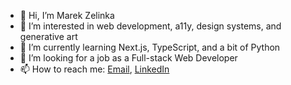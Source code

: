 - 👋 Hi, I’m Marek Zelinka
- 👀 I’m interested in web development, a11y, design systems, and generative art
- 🌱 I’m currently learning Next.js, TypeScript, and a bit of Python
- 💞️ I’m looking for a job as a Full-stack Web Developer
- 📫 How to reach me: [Email](mailto:mzelinka17@gmail.com), [LinkedIn](https://www.linkedin.com/in/marekzelinka/)

